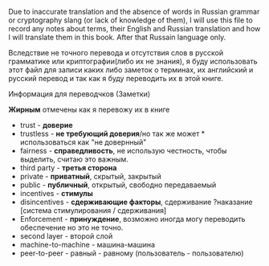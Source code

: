 Due to inaccurate translation and the absence of words in Russian grammar or cryptography slang (or lack of knowledge of them), I will use this file to record any notes about terms, their English and Russian translation and how I will translate them in this book. After that Russain language only. 

Вследствие не точного перевода и отсутствия слов в русской грамматике или криптографии(либо их не знания), я буду использовать этот файл для записи каких либо заметок о терминах, их английский и русский перевод и так как я буду переводить их в этой книге.

Информация для переводчков (Заметки)

**Жирным** отмечены как я перевожу их в книге

* trust - **доверие** 
* trustless - **не требующий доверия**/но так же может * использоваться как "не довернный"
* fairness - **справедливость**, не использую честность, чтобы выделить, считаю это важным.
* third party - **третья сторона**
* private - **приватный**, скрытый, закрытый
* public - **публичный**, открытый, свободно передаваемый
* incentives - **стимулы**
* disincentives - **сдерживающие факторы**, сдерживание ?наказание
[система стимулирования / сдерживания]
* Enforcement - **принуждение**, возможно иногда могу переводить обеспечение но это не точно. 
* second layer - второй слой
* machine-to-machine - машина-машина
* peer-to-peer - равный - равному (пользователь - пользователю)